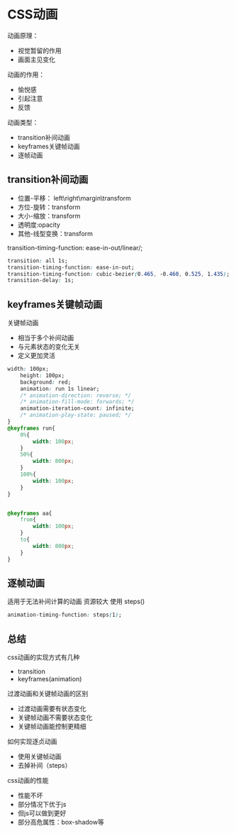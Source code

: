# CSS动画

动画原理：
- 视觉暂留的作用
- 画面主见变化

动画的作用：
- 愉悦感
- 引起注意
- 反馈


动画类型：
- transition补间动画
- keyframes关键帧动画
- 逐帧动画



## transition补间动画

- 位置-平移： left\right\margin\transform
- 方位-旋转：transform
- 大小-缩放：transform
- 透明度:opacity
- 其他-线型变换：transform


transition-timing-function: ease-in-out/linear/;


```css
transition: all 1s;
transition-timing-function: ease-in-out;
transition-timing-function: cubic-bezier(0.465, -0.460, 0.525, 1.435);
transition-delay: 1s;


```


## keyframes关键帧动画

关键帧动画
- 相当于多个补间动画
- 与元素状态的变化无关
- 定义更加灵活


```css
width: 100px;
    height: 100px;
    background: red;
    animation: run 1s linear;
    /* animation-direction: reverse; */
    /* animation-fill-mode: forwards; */
    animation-iteration-count: infinite;
    /* animation-play-state: paused; */
}
@keyframes run{
    0%{
        width: 100px;
    }
    50%{
        width: 800px;
    }
    100%{
        width: 100px;
    }
}


@keyframes aa{
    from{
        width: 100px;
    }
    to{
        width: 800px;
    }
}
```


## 逐帧动画

适用于无法补间计算的动画
资源较大
使用 steps()

```css
animation-timing-function: steps(1);
```


## 总结

css动画的实现方式有几种
- transition
- keyframes(animation)


过渡动画和关键帧动画的区别
- 过渡动画需要有状态变化
- 关键帧动画不需要状态变化
- 关键帧动画能控制更精细

如何实现逐贞动画
- 使用关键帧动画
- 去掉补间（steps）

css动画的性能
- 性能不坏
- 部分情况下优于js
- 但js可以做到更好
- 部分高危属性：box-shadow等



